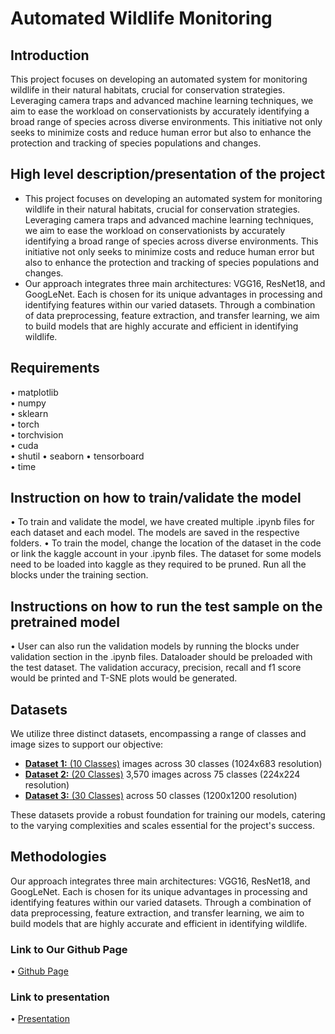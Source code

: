 # Automated Wildlife Monitoring

## Introduction
This project focuses on developing an automated system for monitoring wildlife in their natural habitats, crucial for conservation strategies. Leveraging camera traps and advanced machine learning techniques, we aim to ease the workload on conservationists by accurately identifying a broad range of species across diverse environments. This initiative not only seeks to minimize costs and reduce human error but also to enhance the protection and tracking of species populations and changes.

## High level description/presentation of the project
 - This project focuses on developing an automated system for monitoring wildlife in their natural habitats, crucial for conservation strategies. Leveraging camera traps and advanced machine learning techniques, we aim to ease the workload on conservationists by accurately identifying a broad range of species across diverse environments. This initiative not only seeks to minimize costs and reduce human error but also to enhance the protection and tracking of species populations and changes.
 - Our approach integrates three main architectures: VGG16, ResNet18, and GoogLeNet. Each is chosen for its unique advantages in processing and identifying features within our varied datasets. Through a combination of data preprocessing, feature extraction, and transfer learning, we aim to build models that are highly accurate and efficient in identifying wildlife. 
 
## Requirements                
•⁠  ⁠matplotlib      
•⁠  ⁠numpy               
•⁠  ⁠sklearn             
•⁠  ⁠torch              
•⁠  ⁠torchvision         
•⁠  ⁠cuda                
•⁠  ⁠shutil 
•⁠  ⁠seaborn
•⁠  ⁠tensorboard        
•⁠  ⁠time    

## Instruction on how to train/validate the model
•⁠  ⁠To train and validate the model, we have created multiple .ipynb files for each dataset and each model. The models are saved in the respective folders.
•⁠  ⁠To train the model, change the location of the dataset in the code or link the kaggle account in your .ipynb files. The dataset for some models need to be loaded into kaggle as they required to be pruned. Run all the blocks under the training section.

## Instructions on how to run the test sample on the pretrained model
•⁠  ⁠User can also run the validation models by running the blocks under validation section in the .ipynb files. Dataloader should be preloaded with the test dataset. The validation accuracy, precision, recall and f1 score would be printed and T-SNE plots would be generated.


## Datasets
We utilize three distinct datasets, encompassing a range of classes and image sizes to support our objective:
- [**Dataset 1:** (10 Classes)](https://www.kaggle.com/datasets/alessiocorrado99/animals10) images across 30 classes (1024x683 resolution)
- [**Dataset 2:** (20 Classes)](https://www.kaggle.com/datasets/iamsouravbanerjee/animal-image-dataset-90-different-animals) 
3,570 images across 75 classes (224x224 resolution)
- [**Dataset 3:** (30 Classes)](https://www.kaggle.com/datasets/asaniczka/mammals-image-classification-dataset-45-animals)
 across 50 classes (1200x1200 resolution)

These datasets provide a robust foundation for training our models, catering to the varying complexities and scales essential for the project's success.

## Methodologies
Our approach integrates three main architectures: VGG16, ResNet18, and GoogLeNet. Each is chosen for its unique advantages in processing and identifying features within our varied datasets. Through a combination of data preprocessing, feature extraction, and transfer learning, we aim to build models that are highly accurate and efficient in identifying wildlife.


### Link to Our Github Page
•⁠  ⁠[Github Page](https://github.com/aryansaxena094/COMP6721-GroupH)

### Link to presentation
•⁠  ⁠[Presentation](https://drive.google.com/file/d/1bOpxsvVEDQudKzSqLb6Qoga63ngG2OCC/view?usp=drivesdk)
